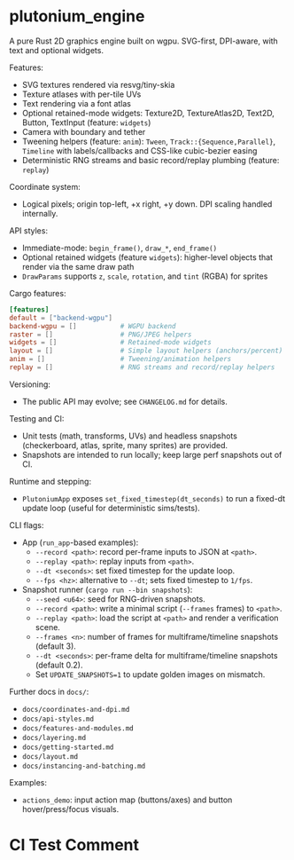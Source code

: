 # plutonium_engine

A pure Rust 2D graphics engine built on wgpu. SVG-first, DPI-aware, with text and optional widgets.

Features:
- SVG textures rendered via resvg/tiny-skia
- Texture atlases with per-tile UVs
- Text rendering via a font atlas
- Optional retained-mode widgets: Texture2D, TextureAtlas2D, Text2D, Button, TextInput (feature: `widgets`)
- Camera with boundary and tether
- Tweening helpers (feature: `anim`): `Tween`, `Track::{Sequence,Parallel}`, `Timeline` with labels/callbacks and CSS-like cubic-bezier easing
- Deterministic RNG streams and basic record/replay plumbing (feature: `replay`)

Coordinate system:
- Logical pixels; origin top-left, +x right, +y down. DPI scaling handled internally.

API styles:
- Immediate-mode: `begin_frame()`, `draw_*`, `end_frame()`
- Optional retained widgets (feature `widgets`): higher-level objects that render via the same draw path
- `DrawParams` supports `z`, `scale`, `rotation`, and `tint` (RGBA) for sprites

Cargo features:
```toml
[features]
default = ["backend-wgpu"]
backend-wgpu = []           # WGPU backend
raster = []                 # PNG/JPEG helpers
widgets = []                # Retained-mode widgets
layout = []                 # Simple layout helpers (anchors/percent)
anim = []                   # Tweening/animation helpers
replay = []                 # RNG streams and record/replay helpers
```

Versioning:
- The public API may evolve; see `CHANGELOG.md` for details.

Testing and CI:
- Unit tests (math, transforms, UVs) and headless snapshots (checkerboard, atlas, sprite, many sprites) are provided.
- Snapshots are intended to run locally; keep large perf snapshots out of CI.

Runtime and stepping:
- `PlutoniumApp` exposes `set_fixed_timestep(dt_seconds)` to run a fixed-dt update loop (useful for deterministic sims/tests).

CLI flags:
- App (`run_app`-based examples):
  - `--record <path>`: record per-frame inputs to JSON at `<path>`.
  - `--replay <path>`: replay inputs from `<path>`.
  - `--dt <seconds>`: set fixed timestep for the update loop.
  - `--fps <hz>`: alternative to `--dt`; sets fixed timestep to `1/fps`.
- Snapshot runner (`cargo run --bin snapshots`):
  - `--seed <u64>`: seed for RNG-driven snapshots.
  - `--record <path>`: write a minimal script (`--frames` frames) to `<path>`.
  - `--replay <path>`: load the script at `<path>` and render a verification scene.
  - `--frames <n>`: number of frames for multiframe/timeline snapshots (default 3).
  - `--dt <seconds>`: per-frame delta for multiframe/timeline snapshots (default 0.2).
  - Set `UPDATE_SNAPSHOTS=1` to update golden images on mismatch.

Further docs in `docs/`:
- `docs/coordinates-and-dpi.md`
- `docs/api-styles.md`
- `docs/features-and-modules.md`
- `docs/layering.md`
- `docs/getting-started.md`
- `docs/layout.md`
- `docs/instancing-and-batching.md`

Examples:
- `actions_demo`: input action map (buttons/axes) and button hover/press/focus visuals.
# CI Test Comment
